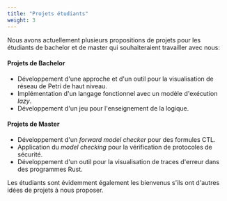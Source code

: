 ```yaml
---
title: "Projets étudiants"
weight: 3
---
```


Nous avons actuellement plusieurs propositions de projets pour les étudiants de bachelor et de master qui souhaiteraient travailler avec nous:

#### Projets de Bachelor

* Développement d'une approche et d'un outil pour la visualisation de réseau de Petri de haut niveau.
* Implémentation d'un langage fonctionnel avec un modèle d'exécution *lazy*.
* Développement d'un jeu pour l'enseignement de la logique.

#### Projets de Master

* Développement d'un *forward model checker* pour des formules CTL.
* Application du *model checking* pour la vérification de protocoles de sécurité.
* Développement d'un outil pour la visualisation de traces d'erreur dans des programmes Rust.

Les étudiants sont évidemment également les bienvenus s'ils ont d'autres idées de projets à nous proposer.
